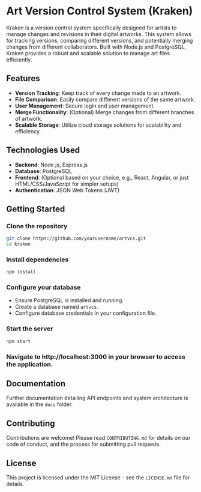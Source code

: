 # Art Version Control System (Kraken)

Kraken is a version control system specifically designed for artists to manage changes and revisions in their digital artworks. This system allows for tracking versions, comparing different versions, and potentially merging changes from different collaborators. Built with Node.js and PostgreSQL, Kraken provides a robust and scalable solution to manage art files efficiently.

## Features

- **Version Tracking**: Keep track of every change made to an artwork.
- **File Comparison**: Easily compare different versions of the same artwork.
- **User Management**: Secure login and user management.
- **Merge Functionality**: (Optional) Merge changes from different branches of artwork.
- **Scalable Storage**: Utilize cloud storage solutions for scalability and efficiency.

## Technologies Used

- **Backend**: Node.js, Express.js
- **Database**: PostgreSQL
- **Frontend**: (Optional based on your choice, e.g., React, Angular, or just HTML/CSS/JavaScript for simpler setups)
- **Authentication**: JSON Web Tokens (JWT)

## Getting Started

### Clone the repository

```bash
git clone https://github.com/yourusername/artvcs.git
cd kraken
```

### Install dependencies

```bash
npm install
```

### Configure your database

- Ensure PostgreSQL is installed and running.
- Create a database named `artvcs`.
- Configure database credentials in your configuration file.

### Start the server

```bash
npm start
```

### Navigate to http://localhost:3000 in your browser to access the application.

## Documentation

Further documentation detailing API endpoints and system architecture is available in the `docs` folder.

## Contributing

Contributions are welcome! Please read `CONTRIBUTING.md` for details on our code of conduct, and the process for submitting pull requests.

## License

This project is licensed under the MIT License - see the `LICENSE.md` file for details.
